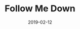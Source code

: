 ---
title: Follow Me Down
titleID: follow-me-down-obrien.md
key: ADor
rhythm: reel
date: 2019-02-12
location: Other
tags: obrien
regtuneoftheweek:
slowtuneoftheweek:
mp3_file:
mp3_source:
mp3_licence:
mp3_url:
alt_mp3_url:
source: Wellington
abc_source: Wellington Tunebook Collection
abc_url: /tunebooks/other/obrien.pdf
abc: |
    X:31
    T:Follow Me Down
    C:Trad, arr. Paddy O'Brien
    T:Set: Follow Me Down/Milliner's Daughter/Sailor's Jacket
    R:reel
    I:speed 350
    M:C|
    K:ADor
    G|ABAG EF~G2|AGAB ~c2ed|cABG EFGA|aged cAdc|
    ABAG EF~G2|AGAB ~c2ed|cABG EFGA|aged cAA:|
    d|ec~c2 ecgc|BG~G2 Bcd=f|ec~c2 eaaf|gedB cA~A2|
    agea gedB|cBcA EF~G2|AGAB cdef|1 gedB cA A:|2 ~g2fa gedc||
    

---